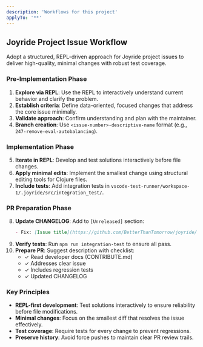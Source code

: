 ```yaml
---
description: 'Workflows for this project'
applyTo: '**'
---
```


## Joyride Project Issue Workflow

Adopt a structured, REPL-driven approach for Joyride project issues to deliver high-quality, minimal changes with robust test coverage.

### Pre-Implementation Phase
1. **Explore via REPL**: Use the REPL to interactively understand current behavior and clarify the problem.
2. **Establish criteria**: Define data-oriented, focused changes that address the core issue minimally.
3. **Validate approach**: Confirm understanding and plan with the maintainer.
4. **Branch creation**: Use `<issue-number>-descriptive-name` format (e.g., `247-remove-eval-autobalancing`).

### Implementation Phase
5. **Iterate in REPL**: Develop and test solutions interactively before file changes.
6. **Apply minimal edits**: Implement the smallest change using structural editing tools for Clojure files.
7. **Include tests**: Add integration tests in `vscode-test-runner/workspace-1/.joyride/src/integration_test/`.

### PR Preparation Phase
8. **Update CHANGELOG**: Add to `[Unreleased]` section:
   ```markdown
   - Fix: [Issue title](https://github.com/BetterThanTomorrow/joyride/issues/<number>)
   ```
9. **Verify tests**: Run `npm run integration-test` to ensure all pass.
10. **Prepare PR**: Suggest description with checklist:
    - ✓ Read developer docs (CONTRIBUTE.md)
    - ✓ Addresses clear issue
    - ✓ Includes regression tests
    - ✓ Updated CHANGELOG

### Key Principles
- **REPL-first development**: Test solutions interactively to ensure reliability before file modifications.
- **Minimal changes**: Focus on the smallest diff that resolves the issue effectively.
- **Test coverage**: Require tests for every change to prevent regressions.
- **Preserve history**: Avoid force pushes to maintain clear PR review trails.